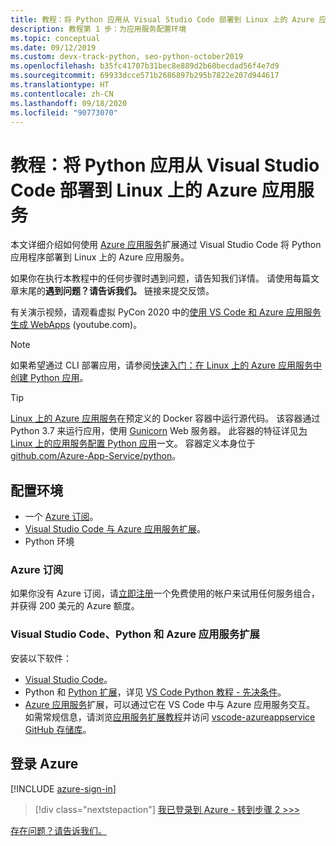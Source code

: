 ```yaml
---
title: 教程：将 Python 应用从 Visual Studio Code 部署到 Linux 上的 Azure 应用服务
description: 教程第 1 步：为应用服务配置环境
ms.topic: conceptual
ms.date: 09/12/2019
ms.custom: devx-track-python, seo-python-october2019
ms.openlocfilehash: b35fc41707b31bec8e889d2b60becdad56f4e7d9
ms.sourcegitcommit: 69933dcce571b2686897b295b7822e207d944617
ms.translationtype: HT
ms.contentlocale: zh-CN
ms.lasthandoff: 09/18/2020
ms.locfileid: "90773070"
---
```

# <a name="tutorial-deploy-python-apps-to-azure-app-service-on-linux-from-visual-studio-code"></a>教程：将 Python 应用从 Visual Studio Code 部署到 Linux 上的 Azure 应用服务

本文详细介绍如何使用 [Azure 应用服务](https://marketplace.visualstudio.com/items?itemName=ms-azuretools.vscode-azureappservice)扩展通过 Visual Studio Code 将 Python 应用程序部署到 Linux 上的 Azure 应用服务。

如果你在执行本教程中的任何步骤时遇到问题，请告知我们详情。 请使用每篇文章末尾的**遇到问题？请告诉我们。** 链接来提交反馈。

有关演示视频，请观看虚拟 PyCon 2020 中的<a href="https://www.youtube.com/watch?v=dNVvFttc-sA&feature=youtu.be&ocid=AID3006292" target="_blank">使用 VS Code 和 Azure 应用服务生成 WebApps</a> (youtube.com)。

> [!NOTE]
> 如果希望通过 CLI 部署应用，请参阅[快速入门：在 Linux 上的 Azure 应用服务中创建 Python 应用](/azure/app-service/quickstart-python)。

> [!TIP]
> [Linux 上的 Azure 应用服务](/azure/app-service/overview#app-service-on-linux)在预定义的 Docker 容器中运行源代码。 该容器通过 Python 3.7 来运行应用，使用 [Gunicorn](https://gunicorn.org) Web 服务器。 此容器的特征详见[为 Linux 上的应用服务配置 Python 应用](/azure/app-service/configure-language-python)一文。 容器定义本身位于 [github.com/Azure-App-Service/python](https://github.com/Azure-App-Service/python/tree/master/3.7)。

## <a name="configure-your-environment"></a>配置环境

- 一个 [Azure 订阅](#azure-subscription)。
- [Visual Studio Code 与 Azure 应用服务扩展](#visual-studio-code-python-and-the-azure-app-service-extension)。
- Python 环境

### <a name="azure-subscription"></a>Azure 订阅

如果你没有 Azure 订阅，请[立即注册](https://azure.microsoft.com/free/?utm_source=campaign&utm_campaign=vscode-tutorial-appservice-extension&mktingSource=vscode-tutorial-appservice-extension)一个免费使用的帐户来试用任何服务组合，并获得 200 美元的 Azure 额度。

### <a name="visual-studio-code-python-and-the-azure-app-service-extension"></a>Visual Studio Code、Python 和 Azure 应用服务扩展

安装以下软件：

- [Visual Studio Code](https://code.visualstudio.com/)。
- Python 和 [Python 扩展](https://marketplace.visualstudio.com/items?itemName=ms-python.python)，详见 [VS Code Python 教程 - 先决条件](https://code.visualstudio.com/docs/python/python-tutorial)。
- [Azure 应用服务](https://marketplace.visualstudio.com/items?itemName=ms-azuretools.vscode-azureappservice)扩展，可以通过它在 VS Code 中与 Azure 应用服务交互。 如需常规信息，请浏览[应用服务扩展教程](https://code.visualstudio.com/tutorials/app-service-extension/getting-started)并访问 [vscode-azureappservice GitHub 存储库](https://github.com/Microsoft/vscode-azureappservice)。

## <a name="sign-in-to-azure"></a>登录 Azure

[!INCLUDE [azure-sign-in](includes/azure-sign-in.md)]

> [!div class="nextstepaction"]
> [我已登录到 Azure - 转到步骤 2 >>>](tutorial-deploy-app-service-on-linux-02.md)

[存在问题？请告诉我们。](https://aka.ms/FlaskVSCQuickstartHelp)
